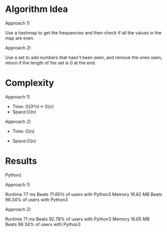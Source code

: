 # Algorithm Idea

Approach 1)

Use a hashmap to get the frequencies and then check if all the values in the map are even.

Approach 2)

Use a set to add numbers that hasn't been seen, and remove the ones seen, return if the length of the set is 0 at the end.

# Complexity

Approach 1)

- Time: O(3*n)-> O(n)
- Space:O(n)

Approach 2)

- Time: O(n)

- Space:O(n)

# Results

Python)

Approach 1)

Runtime
77
ms
Beats
71.65%
of users with Python3
Memory
16.62
MB
Beats
96.34%
of users with Python3

Approach 2)

Runtime
71
ms
Beats
92.78%
of users with Python3
Memory
16.65
MB
Beats
96.34%
of users with Python3